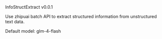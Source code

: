 InfoStructExtract
v0.0.1

Use zhipuai batch API to extract structured information from unstructured text data.

Default model: glm-4-flash
